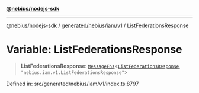 [**@nebius/nodejs-sdk**](../../../../../README.md)

---

[@nebius/nodejs-sdk](../../../../../README.md) / [generated/nebius/iam/v1](../README.md) / ListFederationsResponse

# Variable: ListFederationsResponse

> **ListFederationsResponse**: [`MessageFns`](../../../../../runtime/protos/core/interfaces/MessageFns.md)\<[`ListFederationsResponse`](../interfaces/ListFederationsResponse.md), `"nebius.iam.v1.ListFederationsResponse"`\>

Defined in: src/generated/nebius/iam/v1/index.ts:8797
